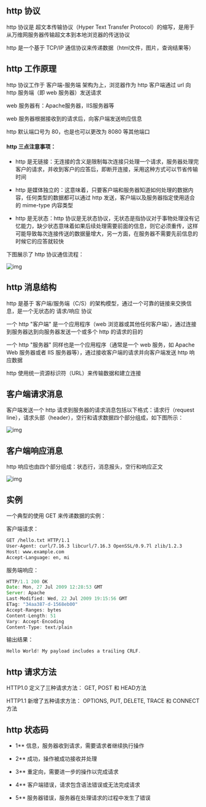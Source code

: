 ## http 协议

http 协议是 超文本传输协议（Hyper Text Transfer Protocol）的缩写，是用于从万维网服务器传输超文本到本地浏览器的传送协议

http 是一个基于 TCP/IP 通信协议来传递数据（html文件，图片，查询结果等）

## http 工作原理

http 协议工作于 客户端-服务端 架构为上，浏览器作为 http 客户端通过 url 向 http 服务端（即 web 服务器）发送请求

web 服务器有：Apache服务器，IIS服务器等

web 服务器根据接收到的请求后，向客户端发送响应信息

http 默认端口号为 80，也是也可以更改为 8080 等其他端口

#### http 三点注意事项：

* http 是无链接：无连接的含义是限制每次连接只处理一个请求，服务器处理完客户的请求，并收到客户的应答后，即断开连接，采用这种方式可以节省传输时间

* http 是媒体独立的：这意味着，只要客户端和服务器知道如何处理的数据内容，任何类型的数据都可以通过 http 发送，客户端以及服务器指定使用适合的 mime-type 内容类型

* http 是无状态：http 协议是无状态协议，无状态是指协议对于事物处理没有记忆能力，缺少状态意味着如果后续处理需要前面的信息，则它必须重传，这样可能导致每次连接传送的数据量增大，另一方面，在服务器不需要先前信息的时候它的应答就较快

下图展示了 http 协议通信流程：

![img](http://www.runoob.com/wp-content/uploads/2013/11/cgiarch.gif)


## http 消息结构

http 是基于 客户端/服务端（C/S）的架构模型，通过一个可靠的链接来交换信息，是一个无状态的 请求/响应 协议

一个 http "客户端" 是一个应用程序（web 浏览器或其他任何客户端），通过连接到服务器达到向服务器发送一个或多个 http 的请求的目的

一个 http "服务器" 同样也是一个应用程序（通常是一个 web 服务，如 Apache Web 服务器或者 IIS 服务器等），通过接收客户端的请求并向客户端发送 http 响应数据

http 使用统一资源标识符（URL）来传输数据和建立连接


## 客户端请求消息

客户端发送一个 http 请求到服务器的请求消息包括以下格式：请求行（request line），请求头部（header），空行和请求数据四个部分组成，如下图所示：

![img](http://www.runoob.com/wp-content/uploads/2013/11/2012072810301161.png)



## 客户端响应消息

http 响应也由四个部分组成：状态行，消息报头，空行和响应正文

![img](http://www.runoob.com/wp-content/uploads/2013/11/httpmessage.jpg)


## 实例

一个典型的使用 GET 来传递数据的实例：

客户端请求：

```html
GET /hello.txt HTTP/1.1
User-Agent: curl/7.16.3 libcurl/7.16.3 OpenSSL/0.9.7l zlib/1.2.3
Host: www.example.com
Accept-Language: en, mi
```

服务端响应：

```js
HTTP/1.1 200 OK
Date: Mon, 27 Jul 2009 12:28:53 GMT
Server: Apache
Last-Modified: Wed, 22 Jul 2009 19:15:56 GMT
ETag: "34aa387-d-1568eb00"
Accept-Ranges: bytes
Content-Length: 51
Vary: Accept-Encoding
Content-Type: text/plain
```

输出结果：

```js
Hello World! My payload includes a trailing CRLF.
```



## http 请求方法

HTTP1.0 定义了三种请求方法： GET, POST 和 HEAD方法

HTTP1.1 新增了五种请求方法： OPTIONS, PUT, DELETE, TRACE 和 CONNECT 方法



## http 状态码

* 1**	信息，服务器收到请求，需要请求者继续执行操作

* 2**	成功，操作被成功接收并处理

* 3**	重定向，需要进一步的操作以完成请求

* 4**	客户端错误，请求包含语法错误或无法完成请求

* 5**	服务器错误，服务器在处理请求的过程中发生了错误









